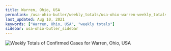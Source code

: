 ```yaml
---
title: Warren, Ohio, USA
permalink: /usa-ohio-butler/weekly_totals/usa-ohio-warren-weekly_totals.html
last_updated: Aug 10, 2021
keywords: ["Warren, Ohio, USA", "weekly totals"]
sidebar: usa-ohio-butler_sidebar
---
```


![Weekly Totals of Confirmed Cases for Warren, Ohio, USA](/covid_tracker/images/graphs/usa-ohio-warren-weekly_totals_graph.png)

